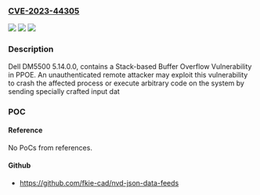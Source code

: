 ### [CVE-2023-44305](https://cve.mitre.org/cgi-bin/cvename.cgi?name=CVE-2023-44305)
![](https://img.shields.io/static/v1?label=Product&message=Dell%20PowerProtect%20Data%20Manager%20DM5500%20Appliance&color=blue)
![](https://img.shields.io/static/v1?label=Version&message=%3D%20DM5500%205.14%20and%20below%20&color=brighgreen)
![](https://img.shields.io/static/v1?label=Vulnerability&message=CWE-121%3A%20Stack-based%20Buffer%20Overflow&color=brighgreen)

### Description

Dell DM5500 5.14.0.0, contains a Stack-based Buffer Overflow Vulnerability in PPOE. An unauthenticated remote attacker may exploit this vulnerability to crash the affected process or execute arbitrary code on the system by sending specially crafted input dat

### POC

#### Reference
No PoCs from references.

#### Github
- https://github.com/fkie-cad/nvd-json-data-feeds

